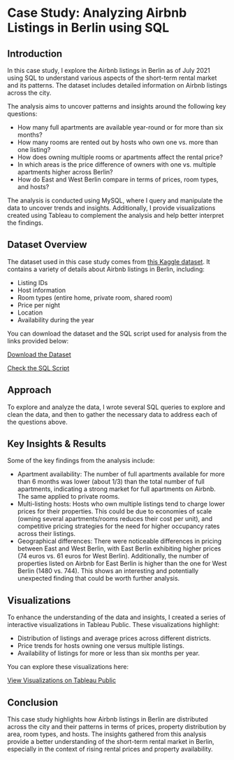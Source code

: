 # Case Study: Analyzing Airbnb Listings in Berlin using SQL
## Introduction
In this case study, I explore the Airbnb listings in Berlin as of July 2021 using SQL to understand various aspects of the short-term rental market and its patterns. The dataset includes detailed information on Airbnb listings across the city.

The analysis aims to uncover patterns and insights around the following key questions:

- How many full apartments are available year-round or for more than six months?
- How many rooms are rented out by hosts who own one vs. more than one listing?
- How does owning multiple rooms or apartments affect the rental price?
- In which areas is the price difference of owners with one vs. multiple apartments higher across Berlin?
- How do East and West Berlin compare in terms of prices, room types, and hosts?

The analysis is conducted using MySQL, where I query and manipulate the data to uncover trends and insights. Additionally, I provide visualizations created using Tableau to complement the analysis and help better interpret the findings.

## Dataset Overview
The dataset used in this case study comes from [this Kaggle dataset](https://www.kaggle.com/datasets/lennarthaupts/airbnb-berlin-july-2021/data). It contains a variety of details about Airbnb listings in Berlin, including:

- Listing IDs
- Host information
- Room types (entire home, private room, shared room)
- Price per night
- Location
- Availability during the year

You can download the dataset and the SQL script used for analysis from the links provided below:

[Download the Dataset](https://github.com/andrealionzo/case-study/blob/main/listings_berlin1.csv)

[Check the SQL Script](https://github.com/andrealionzo/case-study/blob/main/case-study-berlin-airbnb.sql)

## Approach
To explore and analyze the data, I wrote several SQL queries to explore and clean the data, and then to gather the necessary data to address each of the questions above.

## Key Insights & Results
Some of the key findings from the analysis include:

- Apartment availability: The number of full apartments available for more than 6 months was lower (about 1/3) than the total number of full apartments, indicating a strong market for full apartments on Airbnb. The same applied to private rooms.
- Multi-listing hosts: Hosts who own multiple listings tend to charge lower prices for their properties. This could be due to economies of scale (owning several apartments/rooms reduces their cost per unit), and competitive pricing strategies for the need for higher occupancy rates across their listings.
- Geographical differences: There were noticeable differences in pricing between East and West Berlin, with East Berlin exhibiting higher prices (74 euros vs. 61 euros for West Berlin). Additionally, the number of properties listed on Airbnb for East Berlin is higher than the one for West Berlin (1480 vs. 744). This shows an interesting and potentially unexpected finding that could be worth further analysis.

## Visualizations
To enhance the understanding of the data and insights, I created a series of interactive visualizations in Tableau Public. These visualizations highlight:

- Distribution of listings and average prices across different districts.
- Price trends for hosts owning one versus multiple listings.
- Availability of listings for more or less than six months per year.

You can explore these visualizations here:

[View Visualizations on Tableau Public](https://public.tableau.com/views/BerlinAirbnbCaseStudy_17365354378540/BerlinAirBnbListingsbyDistrict?:language=en-GB&:sid=&:redirect=auth&:display_count=n&:origin=viz_share_link)

## Conclusion
This case study highlights how Airbnb listings in Berlin are distributed across the city and their patterns in terms of prices, property distribution by area, room types, and hosts. The insights gathered from this analysis provide a better understanding of the short-term rental market in Berlin, especially in the context of rising rental prices and property availability.
